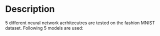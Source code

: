 # Description
5 different neural network acrhitecutres are tested on the fashion MNIST dataset. Following 5 models are used:
